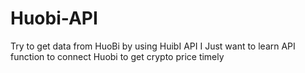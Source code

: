 # Huobi-API
Try to get data from HuoBi by using HuibI API
I Just want to learn API function to connect Huobi to get crypto price timely
